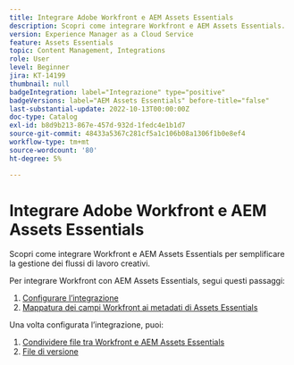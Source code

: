 ```yaml
---
title: Integrare Adobe Workfront e AEM Assets Essentials
description: Scopri come integrare Workfront e AEM Assets Essentials.
version: Experience Manager as a Cloud Service
feature: Assets Essentials
topic: Content Management, Integrations
role: User
level: Beginner
jira: KT-14199
thumbnail: null
badgeIntegration: label="Integrazione" type="positive"
badgeVersions: label="AEM Assets Essentials" before-title="false"
last-substantial-update: 2022-10-13T00:00:00Z
doc-type: Catalog
exl-id: b8d9b213-867e-457d-932d-1fedc4e1b1d7
source-git-commit: 48433a5367c281cf5a1c106b08a1306f1b0e8ef4
workflow-type: tm+mt
source-wordcount: '80'
ht-degree: 5%

---
```


# Integrare Adobe Workfront e AEM Assets Essentials

Scopri come integrare Workfront e AEM Assets Essentials per semplificare la gestione dei flussi di lavoro creativi.

Per integrare Workfront con AEM Assets Essentials, segui questi passaggi:

1. [Configurare l’integrazione](./configure.md)
1. [Mappatura dei campi Workfront ai metadati di Assets Essentials](./map-metadata.md)

Una volta configurata l’integrazione, puoi:

1. [Condividere file tra Workfront e AEM Assets Essentials](./link-send.md)
1. [File di versione](./versions.md)

